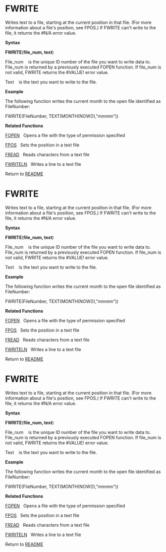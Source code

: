 # FWRITE

Writes text to a file, starting at the current position in that file.
(For more information about a file's position, see FPOS.) If FWRITE
can't write to the file, it returns the \#N/A error value.

**Syntax**

**FWRITE**(**file\_num, text**)

File\_num&nbsp;&nbsp;&nbsp;&nbsp;is the unique ID number of the file you
want to write data to. File\_num is returned by a previously executed
FOPEN function. If file\_num is not valid, FWRITE returns the \#VALUE\!
error value.

Text&nbsp;&nbsp;&nbsp;&nbsp;is the text you want to write to the file.

**Example**

The following function writes the current month to the open file
identified as FileNumber:

FWRITE(FileNumber, TEXT(MONTH(NOW()),"mmmm"))

**Related Functions**

[FOPEN](FOPEN.md)&nbsp;&nbsp;&nbsp;Opens a file with the type of permission
specified

[FPOS](FPOS.md)&nbsp;&nbsp;&nbsp;Sets the position in a text file

[FREAD](FREAD.md)&nbsp;&nbsp;&nbsp;Reads characters from a text file

[FWRITELN](FWRITELN.md)&nbsp;&nbsp;&nbsp;Writes a line to a text file



Return to [README](README.md#F)

# FWRITE

Writes text to a file, starting at the current position in that file.
(For more information about a file's position, see FPOS.) If FWRITE
can't write to the file, it returns the \#N/A error value.

**Syntax**

**FWRITE**(**file\_num, text**)

File\_num&nbsp;&nbsp;&nbsp;&nbsp;is the unique ID number of the file you
want to write data to. File\_num is returned by a previously executed
FOPEN function. If file\_num is not valid, FWRITE returns the \#VALUE\!
error value.

Text&nbsp;&nbsp;&nbsp;&nbsp;is the text you want to write to the file.

**Example**

The following function writes the current month to the open file
identified as FileNumber:

FWRITE(FileNumber, TEXT(MONTH(NOW()),"mmmm"))

**Related Functions**

[FOPEN](FOPEN.md)&nbsp;&nbsp;&nbsp;Opens a file with the type of permission
specified

[FPOS](FPOS.md)&nbsp;&nbsp;&nbsp;Sets the position in a text file

[FREAD](FREAD.md)&nbsp;&nbsp;&nbsp;Reads characters from a text file

[FWRITELN](FWRITELN.md)&nbsp;&nbsp;&nbsp;Writes a line to a text file



Return to [README](README.md#F)

# FWRITE

Writes text to a file, starting at the current position in that file.
(For more information about a file's position, see FPOS.) If FWRITE
can't write to the file, it returns the \#N/A error value.

**Syntax**

**FWRITE**(**file\_num, text**)

File\_num&nbsp;&nbsp;&nbsp;&nbsp;is the unique ID number of the file you
want to write data to. File\_num is returned by a previously executed
FOPEN function. If file\_num is not valid, FWRITE returns the \#VALUE\!
error value.

Text&nbsp;&nbsp;&nbsp;&nbsp;is the text you want to write to the file.

**Example**

The following function writes the current month to the open file
identified as FileNumber:

FWRITE(FileNumber, TEXT(MONTH(NOW()),"mmmm"))

**Related Functions**

[FOPEN](FOPEN.md)&nbsp;&nbsp;&nbsp;Opens a file with the type of permission
specified

[FPOS](FPOS.md)&nbsp;&nbsp;&nbsp;Sets the position in a text file

[FREAD](FREAD.md)&nbsp;&nbsp;&nbsp;Reads characters from a text file

[FWRITELN](FWRITELN.md)&nbsp;&nbsp;&nbsp;Writes a line to a text file



Return to [README](README.md#F)

